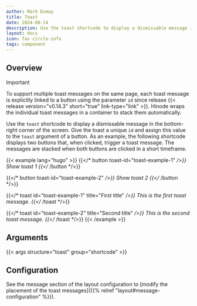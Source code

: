```yaml
---
author: Mark Dumay
title: Toast
date: 2024-08-14
description: Use the toast shortcode to display a dismissable message in the bottom-right corner of the screen.
layout: docs
icon: fas circle-info
tags: component
---
```


## Overview

> [!IMPORTANT]
> To support multiple toast messages on the same page, each toast message is explicitly linked to a button using the parameter `id` since release {{< release version="v0.14.3" short="true" link-type="link" >}}. Hinode wraps the individual toast messages in a container to stack them automatically.

Use the `toast` shortcode to display a dismissable message in the bottom-right corner of the screen. Give the toast a unique `id` and assign this value to the `toast` argument of a button. As an example, the following shortcode displays two buttons that, when clicked, trigger a toast message. The messages are stacked when both buttons are clicked in a short timeframe.

<!-- markdownlint-disable MD037 -->
{{< example lang="hugo" >}}
{{</* button toast-id="toast-example-1" */>}}
    Show toast 1
{{</* /button */>}}

{{</* button toast-id="toast-example-2" */>}}
    Show toast 2
{{</* /button */>}}

{{</* toast id="toast-example-1" title="First title" */>}}
    This is the first toast message.
{{</* /toast */>}}

{{</* toast id="toast-example-2" title="Second title" */>}}
    This is the second toast message.
{{</* /toast */>}}
{{< /example >}}
<!-- markdownlint-enable MD037 -->

## Arguments

{{< args structure="toast" group="shortcode" >}}

## Configuration

See the message section of the layout configuration to [modify the placement of the toast messages]({{% relref "layout#message-configuration" %}}).
